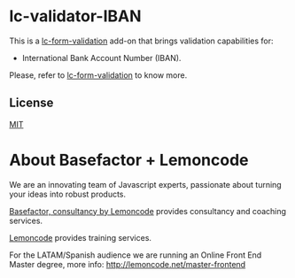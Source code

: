 # lc-validator-IBAN

This is a [lc-form-validation](https://github.com/Lemoncode/lcFormValidation) add-on that brings validation capabilities for:
*  International Bank Account Number (IBAN).

Please, refer to [lc-form-validation](https://github.com/Lemoncode/lcFormValidation) to know more.

## License
[MIT](./LICENSE)

# About Basefactor + Lemoncode

We are an innovating team of Javascript experts, passionate about turning your ideas into robust products.

[Basefactor, consultancy by Lemoncode](http://www.basefactor.com) provides consultancy and coaching services.

[Lemoncode](http://lemoncode.net/services/en/#en-home) provides training services.

For the LATAM/Spanish audience we are running an Online Front End Master degree, more info: http://lemoncode.net/master-frontend
